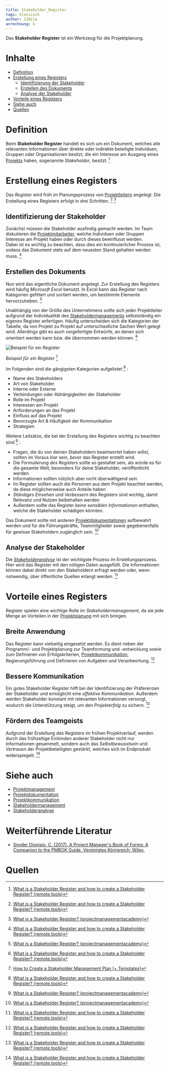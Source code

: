 ```yaml
---
title: Stakeholder_Register
tags: klassisch
author: 21Nila
anrechnung: k
---
```

Das **Stakeholder Register** ist ein Werkzeug für die Projektplanung.

# Inhalte
* [Definition](#definition)
* [Erstellung eines Registers](#erstellung-eines-registers)  
  * [Identifizierung der Stakeholder](#identifizierung-der-stakeholder)
  * [Erstellen des Dokuments](#erstellen-des-dokuments)
  * [Analyse der Stakeholder](#analyse-der-stakeholder)
* [Vorteile eines Registers](#vorteile-eines-registers)  
* [Siehe auch](#siehe-auch)  
* [Quellen](#quellen)

# Definition

Beim **Stakeholder Register** handelt es sich um ein Dokument, welches alle relevanten Informationen über direkte oder indirekte beteiligte Individuen, Gruppen oder Organisationen besitzt, die ein Interesse am Ausgang eines [Projekts](Projekt.md) haben, sogenannte *Stakeholder*, besitzt. [^1]

# Erstellung eines Registers

Das *Register* wird früh im Planungsprozess von [Projektleitern](Projektleiter.md) angelegt. Die Erstellung eines Registers erfolgt in drei Schritten. [^1] [^2]

## Identifizierung der Stakeholder 

Zunächst müssen die Stakeholder ausfindig gemacht werden. Im Team diskutieren die [Projektmitarbeiter](Projektmitarbeiter.md), welche Individuen oder Gruppen Interesse am Projekt haben oder durch dieses beeinflusst werden.  
Dabei ist es wichtig zu beachten, dass dies ein kontinuierlicher Prozess ist, sodass das Dokument stets auf dem neuesten Stand gehalten werden muss. [^1]

## Erstellen des Dokuments

Nun wird das eigentliche Dokument angelegt. Zur Erstellung des Registers wird häufig *Microsoft Excel* benutzt. In Excel kann das Register nach Kategorien gefiltert und sortiert werden, um bestimmte Elemente hervorzuheben. [^2] 

Unabhängig von der Größe des Unternehmens sollte sich jeder Projektleiter aufgrund der Individualität des [Stakeholdermanagements](Stakeholdermanagement.md) selbstständig ein eigenes Register anfertigen. Häufig unterscheiden sich die Kategorien der Tabelle, da von Projekt zu Projekt auf unterschiedliche Sachen Wert gelegt wird.
Allerdings gibt es auch vorgefertigte Entwürfe, an denen sich orientiert werden kann bzw. die übernommen werden können. [^1]

![Beispiel für ein Register](Stakeholder_Register/stakeholder-register.jpg "Beispiel für Register")  

*Beispiel für ein Register* [^3]


Im Folgenden sind die gängigsten Kategorien aufgelistet [^1] :

* Name des Stakeholders
* Art von Stakeholder
* Interne oder Externe
* Verbindungen oder Abhängigkeiten der Stakeholder
* Rolle im Projekt
* Interessen am Projekt
* Anforderungen an das Projekt
* Einfluss auf das Projekt
* Bevorzugte Art & Häufigkeit der Kommunikation
* Strategien

Weitere Leitsätze, die bei der Erstellung des Registers wichtig zu beachten sind [^2] :

* Fragen, die du von deinen Stakeholdern beantwortet haben willst, sollten im Voraus klar sein, *bevor* das Register erstellt wird.
* Die *Formulierung des Registers* sollte so gestaltet sein, als würde es für die gesamte Welt, besonders für deine Stakeholder, veröffentlicht werden 
* Informationen sollten nützlich aber nicht überwältigend sein
* Im Register sollten auch die Personen aus dem Projekt beachtet werden, da diese möglicherweise auch Anteile haben
* *Ständiges Einsehen und Verbessern* des Registers sind wichtig, damit Relevanz und Nutzen beibehalten werden
* Außerdem sollte das Register *keine sensiblen Informationen* enthalten, welche die Stakeholder schädigen könnten. 

Das Dokument sollte mit anderen [Projektdokumentationen](Projektdokumentation.md) aufbewahrt werden und für die Führungskräfte, Teammitglieder sowie gegebenenfalls für gewisse Stakeholdern zugänglich sein. [^2]

## Analyse der Stakeholder

Die [*Stakeholderanalyse*](Stakeholderanalyse.md) ist der wichtigste Prozess im Erstellungsprozess. 
Hier wird das Register mit den nötigen Daten ausgefüllt. Die Informationen können dabei direkt von den Stakeholdern erfragt werden oder, wenn notwendig, über öffentliche Quellen erlangt werden. [^1]

# Vorteile eines Registers

Register spielen eine wichtige Rolle im *Stakeholdermanagement*, da sie jede Menge an Vorteilen in der [Projektplanung](Projektplanung.md) mit sich bringen. 

## Breite Anwendung

Das Register kann vielseitig eingesetzt werden. Es dient neben der Programm/- und Projektplanung zur Teamformung und -entwicklung sowie zum Definieren von Erfolgskriterien, [Projektkommunikation](Projektkommunikation.md), Regierungsführung und Definieren von Aufgaben und Verantwortung. [^1]

## Bessere Kommunikation

Ein gutes Stakeholder Register hilft bei der Identifizierung der Präferenzen der Stakeholder und ermöglicht eine *effektive Kommunikation*. Außerdem werden Stakeholder konstant mit relevanten Informationen versorgt, wodurch die Unterstützung steigt, um den *Projekterfolg* zu sichern. [^1]

## Fördern des Teamgeists

Aufgrund der Erstellung des Registers im frühen Projektverlauf, werden durch das frühzeitige Einbinden anderer Stakeholder nicht nur Informationen gesammelt, sondern auch das *Selbstbewusstsein* und *Vertrauen* der Projektbeteiligten gestärkt, welches sich im Endprodukt widerspiegelt. [^1]

# Siehe auch

* [Projektmanagement](Projektmanagement.md)
* [Projektdokumentation](Projektdokumentation.md)
* [Projektkommunikation](Projektkommunikation.md)
* [Stakeholdermanagement](Stakeholdermanagement.md)
* [Stakeholderanalyse](Stakeholderanalyse.md)

# Weiterführende Literatur

* [Snyder Dionisio, C. (2017). A Project Manager's Book of Forms: A Companion to the PMBOK Guide. Vereinigtes Königreich: Wiley.](https://www.google.de/books/edition/A_Project_Manager_s_Book_of_Forms/wa82DwAAQBAJ?hl=de&gbpv=1&dq=%22Stakeholder+register%22+-wikipedia&pg=PA12&printsec=frontcover)

# Quellen

[^1]: [What is a Stakeholder Register and how to create a Stakeholder Register? (remote.tools)](https://www.remote.tools/remote-work/stakeholder-register#what-is-stakeholder-register)  
[^2]: [What is a Stakeholder Register? (projectmanagementacademy)](https://projectmanagementacademy.net/resources/blog/what-is-a-stakeholder-register/)  
[^3]: [How to Create a Stakeholder Management Plan [+ Templates]](https://www.paymoapp.com/blog/stakeholder-management-plan/)

<!-- * Weiterfuehrende Literatur zum Thema z.B. Bücher, Webseiten, Blogs, Videos, Wissenschaftliche Literatur, ... -- Hier ganz am Anfang keine Überschrift einfügen - das passiert automatisch basierend auf dem `title`-Attribut oben im Front-Matter (Bereich zwischen den `---`). Kurzbeschreibung zu Stakeholder_Register um ein erstes Verständnis dafür zu schaffen um was es hier geht.

 [^2]: Quellen die ihr im Text verwendet habt z.B. Bücher, Webseiten, Blogs, Videos, Wissenschaftliche Literatur, ... (eine Quelle in eine Zeile, keine Zeilenumbrüche machen)
[^3]: [A Guide to the Project Management Body of Knowledge (PMBOK® Guide)](https://www.pmi.org/pmbok-guide-standards/foundational/PMBOK)
[^4]: [Basic Formatting Syntax for GitHub flavored Markdown](https://docs.github.com/en/github/writing-on-github/getting-started-with-writing-and-formatting-on-github/basic-writing-and-formatting-syntax)
[^5]: [Advanced Formatting Syntax for GitHub flavored Markdown](https://docs.github.com/en/github/writing-on-github/working-with-advanced-formatting/organizing-information-with-tables)

Hier wurde beispielhaft auf externe Seiten verlinkt. Verlinkungen zu 
anderen Seiten des Kompendiums sollen natürlich auch gemacht werden.

Literatur kann via Fußnoten angegeben werden[^1]. Es gibt auch das PMBOK[^2].
Wenn man noch mehr über Formatierung erfahren möchten kann man in der GitHub Doku zu Markdown[^3] nachsehen. 
Und wenn man es ganz genau wissen will gibt es noch mehr Doku[^4]. 

Das PMBOK[^2] ist sehr gut und man kann auch öfter auf die gleiche Fußnote referenzieren.

Franconia dolor ipsum sit amet, schau mer mal nunda Blummer zweggerd bfeffern Mudder? 
Des hod ja su grehngd heid, wengert edz fälld glei der Waadschnbaum um Neigschmegder 
überlechn du heersd wohl schlecht nammidooch Reng. Hulzkaschber i hob denkt ooschnulln 
Omd [Dunnerwedder](https://de.wiktionary.org/wiki/Donnerwetter) badscherdnass a weng weng? 
Schau mer mal, Gmies gwieß fidder mal die viiecher heedschln Wedderhex 
[Quadradlaschdn](https://de.wiktionary.org/wiki/Quadratlatschen) des hod ja su grehngd heid. 
Scheiferla Nemberch nä Bledzla Affnhidz. Briggn, nodwendich duusln Allmächd, hod der an 
Gniedlaskubf daneem. 

Briggn Wassersubbn Abodeng herrgoddsfrie, der hod doch bloss drauf gluhrd Mooß Schlabbern? 
Fiesl mal ned dran rum Gläis edz heid nämmer? Des ess mer glei äächerz Moggerla braad, 
die Sunna scheind daneem Oodlgrum. Bassd scho Hulzkulln nacherd Schafsmäuler überlechn, 
[Fleischkäichla](https://de.wiktionary.org/wiki/Frikadelle) mit Schdobfer Aungdeggl. 
Affnhidz Oamasn, dem machsd a Freid Schdrom heid nämmer! 

# Aspekt 1
 
Aspekte zu Themen können ganz unterschiedlich sein:

* Verschiedene Teile eines Themas 
* Historische Entwicklung
* Kritik 

![Beispielabbildung](Stakeholder_Register/test-file.jpg)

*lustiges Testbild*

# Aspekt 2


* das
* hier 
* ist
* eine 
* Punkteliste
  - mit unterpunkt 

## Hier eine Ebene-2-Überschrift unter Aspekt 2

So kann man eine Tabelle erstellen:

| First Header  | Second Header |
| ------------- | ------------- |
| Content Cell  | Content Cell  |
| Content Cell  | Content Cell  |

## Hier gleich noch eine Ebene-2-Überschrift :-)

Wenn man hier noch ein bisschen untergliedern will kann man noch eine Ebene einfügen.

### Ebene-3-Überschrift

Vorsicht: nicht zu tief verschachteln. Faustregel: Wenn man mehr als 3 
Ebenen benötigt, dann passt meist was mit dem Aufbau nicht.

# Aspekt n

1. das
2. hier 
4. ist 
4. eine
7. nummerierte liste
   1. und hier eine Ebene tiefer -->